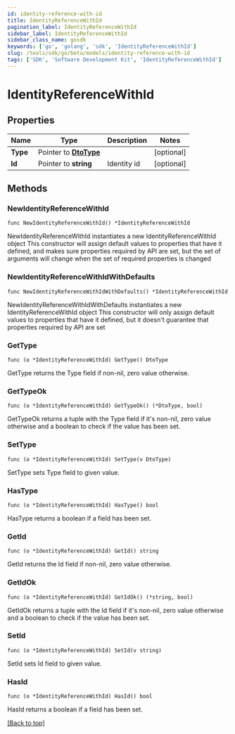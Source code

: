 ```yaml
---
id: identity-reference-with-id
title: IdentityReferenceWithId
pagination_label: IdentityReferenceWithId
sidebar_label: IdentityReferenceWithId
sidebar_class_name: gosdk
keywords: ['go', 'golang', 'sdk', 'IdentityReferenceWithId'] 
slug: /tools/sdk/go/beta/models/identity-reference-with-id
tags: ['SDK', 'Software Development Kit', 'IdentityReferenceWithId']
---
```


# IdentityReferenceWithId

## Properties

Name | Type | Description | Notes
------------ | ------------- | ------------- | -------------
**Type** |  Pointer to [**DtoType**](dto-type) |  | [optional] 
**Id** |  Pointer to **string** | Identity id | [optional] 

## Methods

### NewIdentityReferenceWithId

`func NewIdentityReferenceWithId() *IdentityReferenceWithId`

NewIdentityReferenceWithId instantiates a new IdentityReferenceWithId object
This constructor will assign default values to properties that have it defined,
and makes sure properties required by API are set, but the set of arguments
will change when the set of required properties is changed

### NewIdentityReferenceWithIdWithDefaults

`func NewIdentityReferenceWithIdWithDefaults() *IdentityReferenceWithId`

NewIdentityReferenceWithIdWithDefaults instantiates a new IdentityReferenceWithId object
This constructor will only assign default values to properties that have it defined,
but it doesn't guarantee that properties required by API are set

### GetType

`func (o *IdentityReferenceWithId) GetType() DtoType`

GetType returns the Type field if non-nil, zero value otherwise.

### GetTypeOk

`func (o *IdentityReferenceWithId) GetTypeOk() (*DtoType, bool)`

GetTypeOk returns a tuple with the Type field if it's non-nil, zero value otherwise
and a boolean to check if the value has been set.

### SetType

`func (o *IdentityReferenceWithId) SetType(v DtoType)`

SetType sets Type field to given value.

### HasType

`func (o *IdentityReferenceWithId) HasType() bool`

HasType returns a boolean if a field has been set.

### GetId

`func (o *IdentityReferenceWithId) GetId() string`

GetId returns the Id field if non-nil, zero value otherwise.

### GetIdOk

`func (o *IdentityReferenceWithId) GetIdOk() (*string, bool)`

GetIdOk returns a tuple with the Id field if it's non-nil, zero value otherwise
and a boolean to check if the value has been set.

### SetId

`func (o *IdentityReferenceWithId) SetId(v string)`

SetId sets Id field to given value.

### HasId

`func (o *IdentityReferenceWithId) HasId() bool`

HasId returns a boolean if a field has been set.


[[Back to top]](#) 


